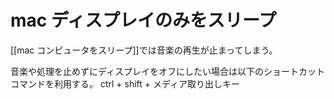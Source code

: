 # mac ディスプレイのみをスリープ
[[mac コンピュータをスリープ]]では音楽の再生が止まってしまう。

音楽や処理を止めずにディスプレイをオフにしたい場合は以下のショートカットコマンドを利用する。
ctrl + shift + メディア取り出しキー